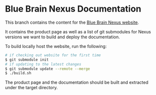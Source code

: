 # Blue Brain Nexus Documentation

This branch contains the content for the [Blue Brain Nexus website](https://bluebrainnexus.io/). 

It contains the product page as well as a list of git submodules for Nexus versions we want to build and deploy the documentation.

To build locally host the website, run the following:

```bash
# if checking out website for the first time
$ git submodule init
# if updating to the latest changes
$ git submodule update --remote --merge
$ ./build.sh
```

The product page and the documentation should be built and extracted under the target directory.